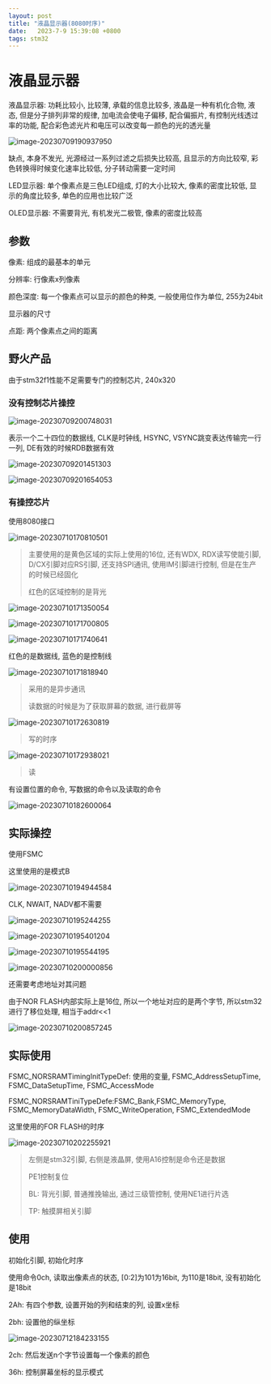 ```yaml
---
layout: post
title: "液晶显示器(8080时序)" 
date:   2023-7-9 15:39:08 +0800
tags: stm32  
---
```


# 液晶显示器

液晶显示器: 功耗比较小, 比较薄, 承载的信息比较多, 液晶是一种有机化合物, 液态, 但是分子排列非常的规律, 加电流会使电子偏移, 配合偏振片, 有控制光线透过率的功能, 配合彩色滤光片和电压可以改变每一颜色的光的透光量

![image-20230709190937950](https://picture-01-1316374204.cos.ap-beijing.myqcloud.com/image/202310281049029.png)

缺点, 本身不发光, 光源经过一系列过滤之后损失比较高, 且显示的方向比较窄, 彩色转换得时候变化速率比较低, 分子转动需要一定时间

LED显示器: 单个像素点是三色LED组成, 灯的大小比较大, 像素的密度比较低, 显示的角度比较多, 单色的应用也比较广泛

OLED显示器: 不需要背光, 有机发光二极管, 像素的密度比较高

## 参数

像素: 组成的最基本的单元

分辨率: 行像素x列像素

颜色深度: 每一个像素点可以显示的颜色的种类, 一般使用位作为单位, 255为24bit

显示器的尺寸

点距: 两个像素点之间的距离

## 野火产品

由于stm32f1性能不足需要专门的控制芯片, 240x320

### 没有控制芯片操控

![image-20230709200748031](https://picture-01-1316374204.cos.ap-beijing.myqcloud.com/image/202310281049030.png)

表示一个二十四位的数据线, CLK是时钟线, HSYNC, VSYNC跳变表达传输完一行一列, DE有效的时候RDB数据有效

![image-20230709201451303](https://picture-01-1316374204.cos.ap-beijing.myqcloud.com/image/202310281049031.png)

![image-20230709201654053](https://picture-01-1316374204.cos.ap-beijing.myqcloud.com/image/202310281049032.png)

### 有操控芯片

使用8080接口

![image-20230710170810501](https://picture-01-1316374204.cos.ap-beijing.myqcloud.com/image/202310281049033.png)

>   主要使用的是黄色区域的实际上使用的16位, 还有WDX, RDX读写使能引脚, D/CX引脚对应RS引脚, 还支持SPI通讯, 使用IM引脚进行控制, 但是在生产的时候已经固化
>
>   红色的区域控制的是背光

![image-20230710171350054](https://picture-01-1316374204.cos.ap-beijing.myqcloud.com/image/202310281049034.png)



![image-20230710171700805](https://picture-01-1316374204.cos.ap-beijing.myqcloud.com/image/202310281049035.png)



![image-20230710171740641](https://picture-01-1316374204.cos.ap-beijing.myqcloud.com/image/202310281049036.png)

红色的是数据线, 蓝色的是控制线

![image-20230710171818940](https://picture-01-1316374204.cos.ap-beijing.myqcloud.com/image/202310281049037.png)

>   采用的是异步通讯
>
>   读数据的时候是为了获取屏幕的数据, 进行截屏等

![image-20230710172630819](https://picture-01-1316374204.cos.ap-beijing.myqcloud.com/image/202310281049038.png)

>   写的时序

![image-20230710172938021](https://picture-01-1316374204.cos.ap-beijing.myqcloud.com/image/202310281049039.png)

>   读

有设置位置的命令, 写数据的命令以及读取的命令

![image-20230710182600064](https://picture-01-1316374204.cos.ap-beijing.myqcloud.com/image/202310281049040.png)

## 实际操控

使用FSMC

这里使用的是模式B

![image-20230710194944584](https://picture-01-1316374204.cos.ap-beijing.myqcloud.com/image/202310281049041.png)

CLK, NWAIT, NADV都不需要

![image-20230710195244255](https://picture-01-1316374204.cos.ap-beijing.myqcloud.com/image/202310281049042.png)

![image-20230710195401204](https://picture-01-1316374204.cos.ap-beijing.myqcloud.com/image/202310281049043.png)

![image-20230710195544195](https://picture-01-1316374204.cos.ap-beijing.myqcloud.com/image/202310281049044.png)

![image-20230710200000856](https://picture-01-1316374204.cos.ap-beijing.myqcloud.com/image/202310281049045.png)

还需要考虑地址对其问题

由于NOR FLASH内部实际上是16位, 所以一个地址对应的是两个字节, 所以stm32进行了移位处理, 相当于addr<<1

![image-20230710200857245](https://picture-01-1316374204.cos.ap-beijing.myqcloud.com/image/202310281049046.png)

## 实际使用

FSMC_NORSRAMTimingInitTypeDef: 使用的变量, FSMC_AddressSetupTime, FSMC_DataSetupTime, FSMC_AccessMode

FSMC_NORSRAMTiniTypeDefe:FSMC_Bank,FSMC_MemoryType, FSMC_MemoryDataWidth, FSMC_WriteOperation, FSMC_ExtendedMode

这里使用的FOR FLASH的时序

![image-20230710202255921](https://picture-01-1316374204.cos.ap-beijing.myqcloud.com/image/202310281049047.png)

>   左侧是stm32引脚, 右侧是液晶屏, 使用A16控制是命令还是数据
>
>   PE1控制复位
>
>   BL: 背光引脚, 普通推挽输出, 通过三级管控制, 使用NE1进行片选
>
>   TP: 触摸屏相关引脚

## 使用

初始化引脚, 初始化时序

使用命令0ch, 读取出像素点的状态, [0:2]为101为16bit, 为110是18bit, 没有初始化是18bit

2Ah: 有四个参数, 设置开始的列和结束的列, 设置x坐标

2bh: 设置他的纵坐标

![image-20230712184233155](https://picture-01-1316374204.cos.ap-beijing.myqcloud.com/image/202310281049048.png)



2ch: 然后发送n个字节设置每一个像素的颜色

36h: 控制屏幕坐标的显示模式







